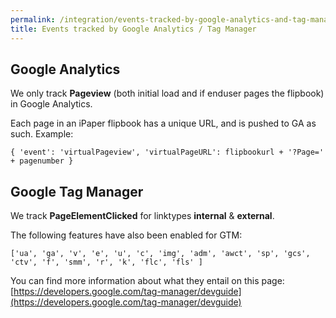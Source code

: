 ```yaml
---
permalink: /integration/events-tracked-by-google-analytics-and-tag-manager
title: Events tracked by Google Analytics / Tag Manager
---
```


## Google Analytics
We only track **Pageview** (both initial load and if enduser pages the flipbook) in Google Analytics.

Each page in an iPaper flipbook has a unique URL, and is pushed to GA as such.
Example:
```
{ 'event': 'virtualPageview', 'virtualPageURL': flipbookurl + '?Page=' + pagenumber }
```

## Google Tag Manager
We track **PageElementClicked** for linktypes **internal** & **external**.

The following features have also been enabled for GTM:

```
['ua', 'ga', 'v', 'e', 'u', 'c', 'img', 'adm', 'awct', 'sp', 'gcs', 'ctv', 'f', 'smm', 'r', 'k', 'flc', 'fls' ]
```

You can find more information about what they entail on this page:
[https://developers.google.com/tag-manager/devguide](https://developers.google.com/tag-manager/devguide)

